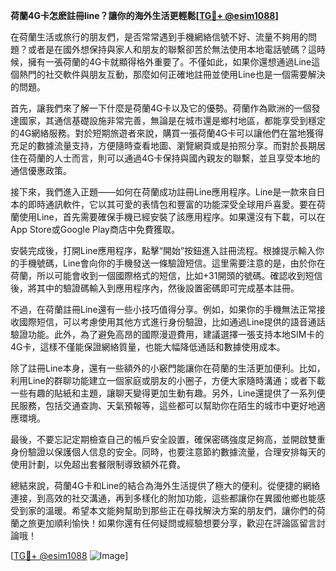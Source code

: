 **荷蘭4G卡怎麽註冊line？讓你的海外生活更輕鬆[[TG💪+ @esim1088](https://t.me/s/esim1088)]**

在荷蘭生活或旅行的朋友們，是否常常遇到手機網絡信號不好、流量不夠用的問題？或者是在國外想保持與家人和朋友的聯繫卻苦於無法使用本地電話號碼？這時候，擁有一張荷蘭的4G卡就顯得格外重要了。不僅如此，如果你還想通過Line這個熱門的社交軟件與朋友互動，那麼如何正確地註冊並使用Line也是一個需要解決的問題。

首先，讓我們來了解一下什麼是荷蘭4G卡以及它的優勢。荷蘭作為歐洲的一個發達國家，其通信基礎設施非常完善，無論是在城市還是鄉村地區，都能享受到穩定的4G網絡服務。對於短期旅遊者來說，購買一張荷蘭4G卡可以讓他們在當地獲得充足的數據流量支持，方便隨時查看地圖、瀏覽網頁或是拍照分享。而對於長期居住在荷蘭的人士而言，則可以通過4G卡保持與國內親友的聯繫，並且享受本地的通信優惠政策。

接下來，我們進入正題——如何在荷蘭成功註冊Line應用程序。Line是一款來自日本的即時通訊軟件，它以其可愛的表情包和豐富的功能深受全球用戶喜愛。要在荷蘭使用Line，首先需要確保手機已經安裝了該應用程序。如果還沒有下載，可以在App Store或Google Play商店中免費獲取。

安裝完成後，打開Line應用程序，點擊“開始”按鈕進入註冊流程。根據提示輸入你的手機號碼，Line會向你的手機發送一條驗證短信。這里需要注意的是，由於你在荷蘭，所以可能會收到一個國際格式的短信，比如+31開頭的號碼。確認收到短信後，將其中的驗證碼輸入到應用程序內，然後設置密碼即可完成基本註冊。

不過，在荷蘭註冊Line還有一些小技巧值得分享。例如，如果你的手機無法正常接收國際短信，可以考慮使用其他方式進行身份驗證，比如通過Line提供的語音通話驗證功能。此外，為了避免高昂的國際漫遊費用，建議選擇一張支持本地SIM卡的4G卡，這樣不僅能保證網絡質量，也能大幅降低通話和數據使用成本。

除了註冊Line本身，還有一些額外的小竅門能讓你在荷蘭的生活更加便利。比如，利用Line的群聊功能建立一個家庭或朋友的小圈子，方便大家隨時溝通；或者下載一些有趣的貼紙和主題，讓聊天變得更加生動有趣。另外，Line還提供了一系列便民服務，包括交通查詢、天氣預報等，這些都可以幫助你在陌生的城市中更好地適應環境。

最後，不要忘記定期檢查自己的帳戶安全設置，確保密碼強度足夠高，並開啟雙重身份驗證以保護個人信息的安全。同時，也要注意節約數據流量，合理安排每天的使用計劃，以免超出套餐限制導致額外花費。

總結來說，荷蘭4G卡和Line的結合為海外生活提供了極大的便利。從便捷的網絡連接，到高效的社交溝通，再到多樣化的附加功能，這些都讓你在異國他鄉也能感受到家的溫暖。希望本文能夠幫助到那些正在尋找解決方案的朋友們，讓你們的荷蘭之旅更加順利愉快！如果你還有任何疑問或經驗想要分享，歡迎在評論區留言討論哦！

[[TG💪+ @esim1088](https://t.me/s/esim1088) ![Image](https://i.postimg.cc/4NQfJmqS/Snipaste-2025-05-13-00-14-12.png)]